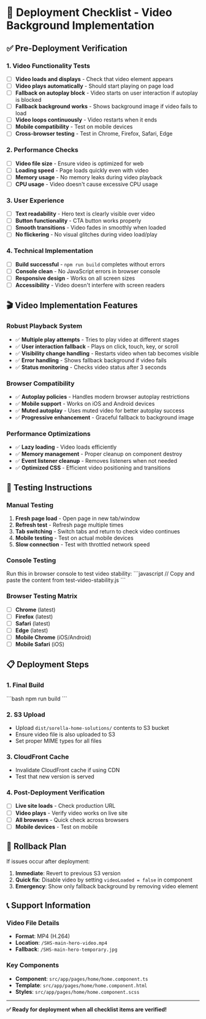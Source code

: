 # 🚀 Deployment Checklist - Video Background Implementation

## ✅ Pre-Deployment Verification

### 1. Video Functionality Tests
- [ ] **Video loads and displays** - Check that video element appears
- [ ] **Video plays automatically** - Should start playing on page load
- [ ] **Fallback on autoplay block** - Video starts on user interaction if autoplay is blocked
- [ ] **Fallback background works** - Shows background image if video fails to load
- [ ] **Video loops continuously** - Video restarts when it ends
- [ ] **Mobile compatibility** - Test on mobile devices
- [ ] **Cross-browser testing** - Test in Chrome, Firefox, Safari, Edge

### 2. Performance Checks
- [ ] **Video file size** - Ensure video is optimized for web
- [ ] **Loading speed** - Page loads quickly even with video
- [ ] **Memory usage** - No memory leaks during video playback
- [ ] **CPU usage** - Video doesn't cause excessive CPU usage

### 3. User Experience
- [ ] **Text readability** - Hero text is clearly visible over video
- [ ] **Button functionality** - CTA button works properly
- [ ] **Smooth transitions** - Video fades in smoothly when loaded
- [ ] **No flickering** - No visual glitches during video load/play

### 4. Technical Implementation
- [ ] **Build successful** - `npm run build` completes without errors
- [ ] **Console clean** - No JavaScript errors in browser console
- [ ] **Responsive design** - Works on all screen sizes
- [ ] **Accessibility** - Video doesn't interfere with screen readers

## 🎬 Video Implementation Features

### Robust Playback System
- ✅ **Multiple play attempts** - Tries to play video at different stages
- ✅ **User interaction fallback** - Plays on click, touch, key, or scroll
- ✅ **Visibility change handling** - Restarts video when tab becomes visible
- ✅ **Error handling** - Shows fallback background if video fails
- ✅ **Status monitoring** - Checks video status after 3 seconds

### Browser Compatibility
- ✅ **Autoplay policies** - Handles modern browser autoplay restrictions
- ✅ **Mobile support** - Works on iOS and Android devices
- ✅ **Muted autoplay** - Uses muted video for better autoplay success
- ✅ **Progressive enhancement** - Graceful fallback to background image

### Performance Optimizations
- ✅ **Lazy loading** - Video loads efficiently
- ✅ **Memory management** - Proper cleanup on component destroy
- ✅ **Event listener cleanup** - Removes listeners when not needed
- ✅ **Optimized CSS** - Efficient video positioning and transitions

## 🧪 Testing Instructions

### Manual Testing
1. **Fresh page load** - Open page in new tab/window
2. **Refresh test** - Refresh page multiple times
3. **Tab switching** - Switch tabs and return to check video continues
4. **Mobile testing** - Test on actual mobile devices
5. **Slow connection** - Test with throttled network speed

### Console Testing
Run this in browser console to test video stability:
\`\`\`javascript
// Copy and paste the content from test-video-stability.js
\`\`\`

### Browser Testing Matrix
- [ ] **Chrome** (latest)
- [ ] **Firefox** (latest)
- [ ] **Safari** (latest)
- [ ] **Edge** (latest)
- [ ] **Mobile Chrome** (iOS/Android)
- [ ] **Mobile Safari** (iOS)

## 📋 Deployment Steps

### 1. Final Build
\`\`\`bash
npm run build
\`\`\`

### 2. S3 Upload
- Upload `dist/sorella-home-solutions/` contents to S3 bucket
- Ensure video file is also uploaded to S3
- Set proper MIME types for all files

### 3. CloudFront Cache
- Invalidate CloudFront cache if using CDN
- Test that new version is served

### 4. Post-Deployment Verification
- [ ] **Live site loads** - Check production URL
- [ ] **Video plays** - Verify video works on live site
- [ ] **All browsers** - Quick check across browsers
- [ ] **Mobile devices** - Test on mobile

## 🚨 Rollback Plan

If issues occur after deployment:
1. **Immediate**: Revert to previous S3 version
2. **Quick fix**: Disable video by setting `videoLoaded = false` in component
3. **Emergency**: Show only fallback background by removing video element

## 📞 Support Information

### Video File Details
- **Format**: MP4 (H.264)
- **Location**: `/SHS-main-hero-video.mp4`
- **Fallback**: `/SHS-main-hero-temporary.jpg`

### Key Components
- **Component**: `src/app/pages/home/home.component.ts`
- **Template**: `src/app/pages/home/home.component.html`
- **Styles**: `src/app/pages/home/home.component.scss`

---

**✅ Ready for deployment when all checklist items are verified!**